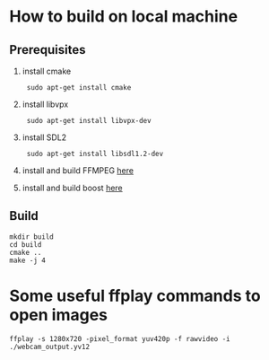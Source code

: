 # How to build on local machine
## Prerequisites

1. install cmake

        sudo apt-get install cmake

2. install libvpx

        sudo apt-get install libvpx-dev

3. install SDL2

        sudo apt-get install libsdl1.2-dev

4. install and build FFMPEG [here](https://trac.ffmpeg.org/wiki/CompilationGuide/Ubuntu) 

5. install and build boost [here](https://www.boost.org/doc/libs/1_75_0/more/getting_started/unix-variants.html)

## Build

    mkdir build
    cd build
    cmake ..
    make -j 4

# Some useful ffplay commands to open images

    ffplay -s 1280x720 -pixel_format yuv420p -f rawvideo -i ./webcam_output.yv12
